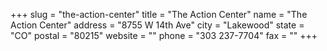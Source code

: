 +++
slug = "the-action-center"
title = "The Action Center"
name = "The Action Center"
address = "8755 W 14th Ave"
city = "Lakewood"
state = "CO"
postal = "80215"
website = ""
phone = "303 237-7704"
fax = ""
+++
